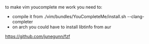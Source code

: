 to make vim youcomplete me work you need to:
- compile it from ./vim/bundles/YouCompleteMe/install.sh --clang-completer
- on arch you could have to install libtinfo from aur

https://github.com/junegunn/fzf
